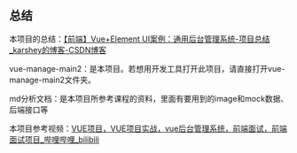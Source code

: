 ## 总结



本项目的总结：[【前端】Vue+Element UI案例：通用后台管理系统-项目总结_karshey的博客-CSDN博客](https://blog.csdn.net/karshey/article/details/127867638)

vue-manage-main2：是本项目。若想用开发工具打开此项目，请直接打开vue-manage-main2文件夹。

md分析文档：是本项目所参考课程的资料，里面有要用到的image和mock数据、后端接口等

本项目参考视频：[VUE项目，VUE项目实战，vue后台管理系统，前端面试，前端面试项目_哔哩哔哩_bilibili](https://www.bilibili.com/video/BV1QU4y1E7qo/)